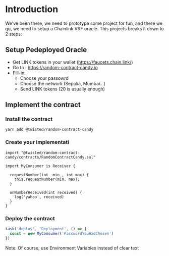 # Introduction

We've been there, we need to prototype some project for fun, and there we go, we need to setup a Chainlink VRF oracle.
This projects breaks it down to 2 steps:

## Setup Pedeployed Oracle

- Get LINK tokens in your wallet (https://faucets.chain.link/)
- Go to : https://random-contract-candy.io
- Fill-in:
  - Choose your passowrd
  - Choose the network (Sepolia, Mumbai...)
  - Send LINK tokens (20 is usually enough)

## Implement the contract

### Install the contract

`yarn add @twisted/random-contract-candy`

### Create your implementati

```solidity
import "@twisted/random-contract-candy/contracts/RandomContractCandy.sol"

import MyConsumer is Receiver {

  requestNumber(int _min_, int max) {
    this.requestNumber(min, max);
  }

  onNumberReceived(int received) {
    log('yahoo', received)
  }
}

```

### Deploy the contract 

```ts
task('deploy', 'Deployment', () => {
  const = new MyConsumer('PasswordYouHadChosen')
})
```

Note: Of course, use Environment Variables instead of clear text